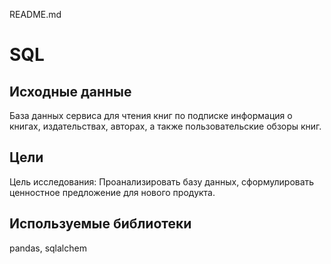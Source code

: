 README.md
# SQL
## Исходные данные
База данных сервиса для чтения книг по подписке информация о книгах, издательствах, авторах, а также пользовательские обзоры книг.

## Цели
Цель исследования: Проанализировать базу данных, сформулировать ценностное предложение для нового продукта.

## Используемые библиотеки
pandas, sqlalchem

